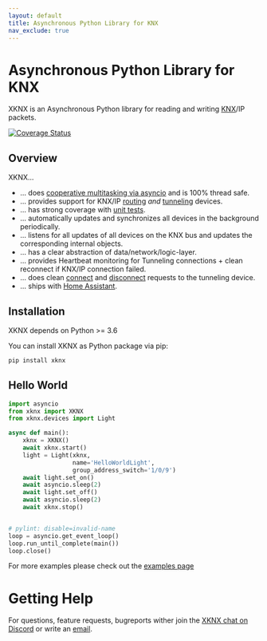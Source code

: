 ```yaml
---
layout: default
title: Asynchronous Python Library for KNX
nav_exclude: true
---
```


# [](#header-1)Asynchronous Python Library for KNX

XKNX is an Asynchronous  Python library for reading and writing [KNX](https://en.wikipedia.org/wiki/KNX_(standard))/IP packets.

[![Coverage Status](https://coveralls.io/repos/github/XKNX/xknx/badge.svg?branch=master)](https://coveralls.io/github/XKNX/xknx?branch=master)

## [](#header-2)Overview

XKNX...
* ... does [cooperative multitasking via asyncio](https://github.com/XKNX/xknx/blob/master/examples/example_light_state.py) and is 100% thread safe.
* ... provides support for KNX/IP [routing](https://github.com/XKNX/xknx/blob/master/xknx/io/routing.py) *and* [tunneling](https://github.com/XKNX/xknx/blob/master/xknx/io/tunnel.py) devices.
* ... has strong coverage with [unit tests](https://github.com/XKNX/xknx/tree/master/test).
* ... automatically updates and synchronizes all devices in the background periodically.
* ... listens for all updates of all devices on the KNX bus and updates the corresponding internal objects.
* ... has a clear abstraction of data/network/logic-layer.
* ... provides Heartbeat monitoring for Tunneling connections + clean reconnect if KNX/IP connection failed.
* ... does clean [connect](https://github.com/XKNX/xknx/blob/master/xknx/io/connect.py) and [disconnect](https://github.com/XKNX/xknx/blob/master/xknx/io/disconnect.py) requests to the tunneling device.
* ... ships with [Home Assistant](https://home-assistant.io/).

## [](#header-2)Installation

XKNX depends on Python >= 3.6

You can install XKNX as Python package via pip:

```bash
pip install xknx
```

## [](#header-2)Hello World

```python
import asyncio
from xknx import XKNX
from xknx.devices import Light

async def main():
    xknx = XKNX()
    await xknx.start()
    light = Light(xknx,
                  name='HelloWorldLight',
                  group_address_switch='1/0/9')
    await light.set_on()
    await asyncio.sleep(2)
    await light.set_off()
    await asyncio.sleep(2)
    await xknx.stop()


# pylint: disable=invalid-name
loop = asyncio.get_event_loop()
loop.run_until_complete(main())
loop.close()
```

For more examples please check out the [examples page](https://github.com/XKNX/xknx/tree/master/examples)

# [](#header-1)Getting Help

For questions, feature requests, bugreports wither join the [XKNX chat on Discord](https://discord.gg/EuAQDXU) or write an [email](mailto:xknx@xknx.io).


